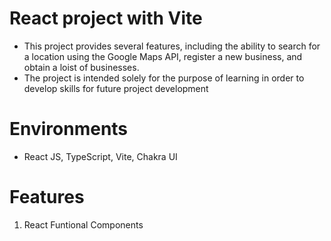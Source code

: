# React project with Vite

- This project provides several features, including the ability to search for a location using the Google Maps API, register a new business, and obtain a loist of businesses. 
- The project is intended solely for the purpose of learning in order to develop skills for future project development

# Environments
- React JS, TypeScript, Vite, Chakra UI

# Features
1. React Funtional Components


